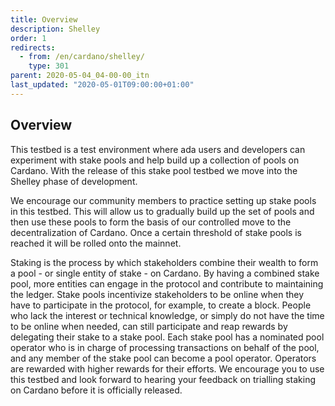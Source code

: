 ```yaml
---
title: Overview
description: Shelley
order: 1
redirects:
  - from: /en/cardano/shelley/
    type: 301
parent: 2020-05-04_04-00-00_itn
last_updated: "2020-05-01T09:00:00+01:00"
---
```

## Overview

This testbed is a test environment where ada users and developers can experiment with stake pools and help build up a collection of pools on Cardano. With the release of this stake pool testbed we move into the Shelley phase of development. 

We encourage our community members to practice setting up stake pools in this testbed. This will allow us to gradually build up the set of pools and then use these pools to form the basis of our controlled move to the decentralization of Cardano. Once a certain threshold of stake pools is reached it will be rolled onto the mainnet. 

Staking is the process by which stakeholders combine their wealth to form a pool - or single entity of stake - on Cardano. By having a combined stake pool, more entities can engage in the protocol and contribute to maintaining the ledger. 
Stake pools incentivize stakeholders to be online when they have to participate in the protocol, for example, to create a block. People who lack the interest or technical knowledge, or simply do not have the time to be online when needed, can still participate and reap rewards by delegating their stake to a stake pool. Each stake pool has a nominated pool operator who is in charge of processing transactions on behalf of the pool, and any member of the stake pool can become a pool operator. Operators are rewarded with higher rewards for their efforts.
We encourage you to use this testbed and look forward to hearing your feedback on trialling staking on Cardano before it is officially released.
